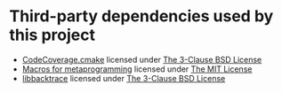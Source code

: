 # Third-party dependencies used by this project

- [CodeCoverage.cmake](https://github.com/bilke/cmake-modules/blob/master/CodeCoverage.cmake) licensed under [The 3-Clause BSD License](https://opensource.org/licenses/BSD-3-Clause)
- [Macros for metaprogramming](https://github.com/jspahrsummers/libextobjc/blob/master/extobjc/metamacros.h) licensed under [The MIT License](https://opensource.org/licenses/MIT)
- [libbacktrace](https://github.com/ianlancetaylor/libbacktrace) licensed under [The 3-Clause BSD License](https://opensource.org/licenses/BSD-3-Clause)
